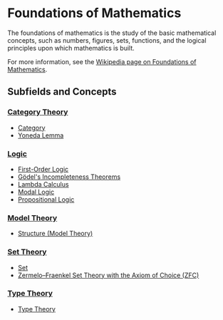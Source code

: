 # Foundations of Mathematics

The foundations of mathematics is the study of the basic mathematical concepts, such as numbers, figures, sets, functions, and the logical principles upon which mathematics is built.

For more information, see the [Wikipedia page on Foundations of Mathematics](https://en.wikipedia.org/wiki/Foundations_of_mathematics).

## Subfields and Concepts

### [Category Theory](./category_theory/)
- [Category](./category_theory/category.md)
- [Yoneda Lemma](./category_theory/yoneda_lemma.md)

### [Logic](./logic/)
- [First-Order Logic](./logic/first_order_logic.md)
- [Gödel's Incompleteness Theorems](./logic/godels_incompleteness_theorems.md)
- [Lambda Calculus](./logic/lambda_calculus.md)
- [Modal Logic](./logic/modal_logic.md)
- [Propositional Logic](./logic/propositional_logic.md)

### [Model Theory](./model_theory/)
- [Structure (Model Theory)](./model_theory/structure.md)

### [Set Theory](./set_theory/)
- [Set](./set_theory/set.md)
- [Zermelo–Fraenkel Set Theory with the Axiom of Choice (ZFC)](./set_theory/zermelo_fraenkel_set_theory_with_the_axiom_of_choice.md)

### [Type Theory](./type_theory/)
- [Type Theory](./type_theory/type_theory.md)
